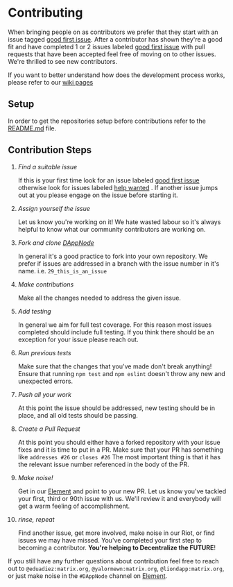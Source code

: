 # Contributing


When bringing people on as contributors we prefer that they start with an issue tagged [good first issue](https://github.com/dappnode/DAppNode/issues?q=is%3Aissue+is%3Aopen+label%3A%22good+first+issue%22). After a contributor has shown they're a good fit and have completed 1 or 2 issues labeled [good first issue](https://github.com/dappnode/DAppNode/issues?q=is%3Aissue+is%3Aopen+label%3A%22good+first+issue%22) with pull requests that have been accepted feel free of moving on to other issues. We're thrilled to see new contributors.

If you want to better understand how does the development process works, please refer to our [wiki pages](https://github.com/dappnode/DAppNode/wiki)

## Setup

In order to get the repositories setup before contributions refer to the [README.md](https://github.com/dappnode/DAppNode/blob/master/README.md) file.

## Contribution Steps

1. _Find a suitable issue_

   If this is your first time look for an issue labeled [good first issue](https://github.com/dappnode/DAppNode/issues?q=is%3Aissue+is%3Aopen+label%3A%22good+first+issue%22) otherwise look for issues labeled [help wanted](https://github.com/dappnode/DAppNode/issues?q=is%3Aissue+is%3Aopen+label%3A%22help+wanted%22) . If another issue jumps out at you please engage on the issue before starting it.

2. _Assign yourself the issue_

   Let us know you're working on it! We hate wasted labour so it's always helpful to know what our community contributors are working on.

3. _Fork and clone [DAppNode](://github.com/dappnode/DAppNode)_

   In general it's a good practice to fork into your own repository. We prefer if issues
   are addressed in a branch with the issue number in it's name.
   i.e. `29_this_is_an_issue`

4. _Make contributions_

   Make all the changes needed to address the given issue.

5. _Add testing_

   In general we aim for full test coverage. For this reason most issues completed should include full testing. If you think there should be an exception for your issue please reach out.

6. _Run previous tests_

   Make sure that the changes that you've made don't break anything! Ensure that running `npm test` and `npm eslint` doesn't throw any new and unexpected errors.

7. _Push all your work_

   At this point the issue should be addressed, new testing should be in place, and all old tests should be passing.

8. _Create a Pull Request_

   At this point you should either have a forked repository with your issue fixes and it is time to put in a PR. Make sure that your PR has something like `addresses #26` or `closes #26` The most important thing is that it has the relevant issue number referenced in the body of the PR.

9. _Make noise!_

   Get in our [Element](https://app.element.io/#/room/#DAppNode:matrix.org) and point to your new PR. Let us know you've tackled your first, third or 90th issue with us. We'll review it and everybody will get a warm feeling of accomplishment.

10. _rinse, repeat_

    Find another issue, get more involved, make noise in our Riot, or find issues we may have missed. You've completed your first step to becoming a contributor. **You're helping to Decentralize the FUTURE**!

If you still have any further questions about contribution feel free to reach out to `@eduadiez:matrix.org`, `@yalormewn:matrix.org`, `@liondapp:matrix.org`, or just make noise in the `#DAppNode` channel on [Element](https://app.element.io/#/room/#DAppNode:matrix.org).
